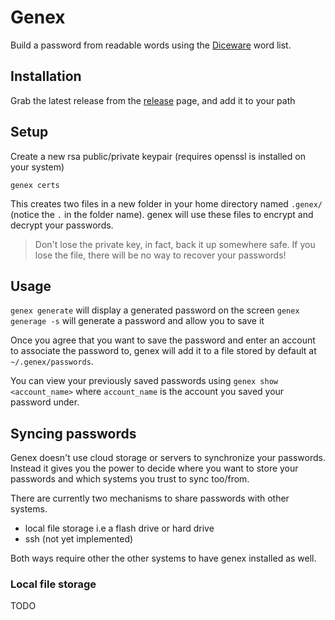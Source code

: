 # Genex

Build a password from readable words using the [Diceware](http://world.std.com/~reinhold/diceware.html) word list.

## Installation

Grab the latest release from the [release](https://github.com/silbermm/genex/releases) page, and add it to your path

## Setup

Create a new rsa public/private keypair (requires openssl is installed on your system)

```
genex certs
```

This creates two  files in a new folder in your home directory named `.genex/` (notice the `.` in the folder name). genex will use these files to encrypt and decrypt your passwords.

> Don't lose the private key, in fact, back it up somewhere safe. If you lose the file, there will be no way to recover your passwords!

## Usage

`genex generate` will display a generated password on the screen
`genex generage -s` will generate a password and allow you to save it

Once you agree that you want to save the password and enter an account to associate the password to, genex will add it to a file stored by default at `~/.genex/passwords`.

You can view your previously saved passwords using `genex show <account_name>` where `account_name` is the account you saved your password under.

## Syncing passwords

Genex doesn't use cloud storage or servers to synchronize your passwords. Instead it gives you the power to decide where you want to store your passwords and which systems you trust to sync too/from.

There are currently two mechanisms to share passwords with other systems.
  * local file storage i.e a flash drive or hard drive
  * ssh (not yet implemented)

Both ways require other the other systems to have genex installed as well.

### Local file storage

TODO
